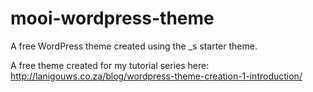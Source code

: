 # mooi-wordpress-theme
A free WordPress theme created using the _s starter theme.

A free theme created for my tutorial series here: http://lanigouws.co.za/blog/wordpress-theme-creation-1-introduction/
